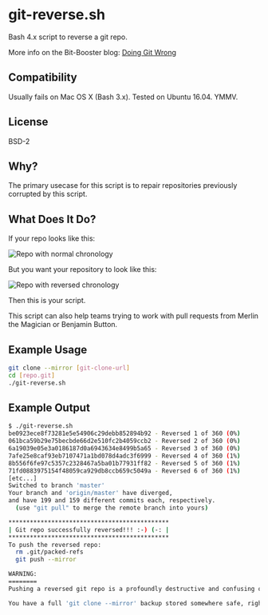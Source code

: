 # git-reverse.sh
Bash 4.x script to reverse a git repo.

More info on the Bit-Booster blog: [Doing Git Wrong](https://bit-booster.com/doing-git-wrong/2017/03/30/howto-reverse-a-git-repo/)


## Compatibility
Usually fails on Mac OS X (Bash 3.x).  Tested on Ubuntu 16.04.  YMMV.

## License
BSD-2

## Why?
The primary usecase for this script is to repair repositories
previously corrupted by this script.

## What Does It Do?
If your repo looks like this:

![Repo with normal chronology](https://bit-booster.com/git-reverse/orig.png)

But you want your repository to look like this:

![Repo with reversed chronology](https://bit-booster.com/git-reverse/reversed.png)

Then this is your script.

This script can also help teams trying to work with pull requests
from Merlin the Magician or Benjamin Button.

## Example Usage
```bash
git clone --mirror [git-clone-url]
cd [repo.git]
./git-reverse.sh
```

## Example Output
```bash
$ ./git-reverse.sh 
be0923ece8f73281e5e54906c29debb852894b92 - Reversed 1 of 360 (0%)
061bca59b29e75becbde66d2e510fc2b4059ccb2 - Reversed 2 of 360 (0%)
6a19039e05e3a0186187d0a6943634e8499b5a65 - Reversed 3 of 360 (0%)
7afe25e8caf93eb7107471a1bd078d4adc3f6999 - Reversed 4 of 360 (1%)
8b556f6fe97c5357c2328467a5ba01b77931ff82 - Reversed 5 of 360 (1%)
71fd0883975154f48059ca929db8ccb659c5049a - Reversed 6 of 360 (1%)
[etc...]
Switched to branch 'master'
Your branch and 'origin/master' have diverged,
and have 199 and 159 different commits each, respectively.
  (use "git pull" to merge the remote branch into yours)

*********************************************
| Git repo successfully reversed!!! :-) (-: |
*********************************************
To push the reversed repo:
  rm .git/packed-refs 
  git push --mirror   

WARNING:
========
Pushing a reversed git repo is a profoundly destructive and confusing operation.

You have a full 'git clone --mirror' backup stored somewhere safe, right?
```
